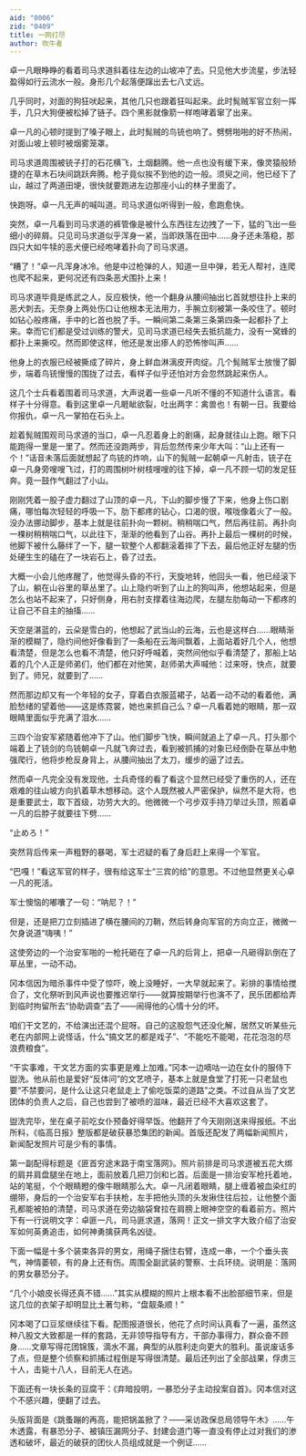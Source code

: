 ```yaml
---
aid: "0006"
zid: "0409"
title: 一网打尽
author: 吹牛者
---
```


卓一凡眼睁睁的看着司马求道斜着往左边的山坡冲了去。只见他大步流星，步法轻盈得如行云流水一般。身形几个起落便蹿出去七八丈远。

几乎同时，对面的狗狂吠起来，其他几只也跟着狂叫起来。此时髨贼军官立刻一挥手，几只大狗便被松掉了链子。四个黑影就像箭一样咆哮着窜了出来。

卓一凡的心顿时提到了嗓子眼上，此时髨贼的鸟铳也响了。劈劈啪啪的好不热闹，对面山坡上顿时被烟雾笼罩。

司马求道周围被铳子打的石花横飞，土烟翻腾。他一点也没有缓下来，像灵猿般矫捷的在草木石块间跳跃奔腾。枪子竟似挨不到他的边一般。须臾之间，他已经下了山，越过了两道田埂，很快就要跑进左边那座小山的林子里面了。

快跑呀。卓一凡无声的喊叫道。司马求道似听得到一般，愈跑愈快。

突然，卓一凡看到司马求道的裤管像是被什么东西往左边拽了一下，猛的飞出一些细小的碎屑。只见司马求道似乎浑身一紧，当即跌落在田中……身子还未落稳，那四只大如牛犊的恶犬便已经咆哮着扑向了司马求道。

“糟了！”卓一凡浑身冰冷。他是中过枪弹的人，知道一旦中弹，若无人帮衬，连爬也爬不起来，更何况还有四条恶犬围扑上来！

司马求道毕竟是练武之人，反应极快，他一个翻身从腰间抽出匕首就想往扑上来的恶犬刺去。无奈身上两处伤口让他根本无法用力，手腕立刻被第一条咬住了。顿时如钻心般疼痛，手中的匕首也脱了手。一瞬间第二条第三条第四条一起都扑了上来。幸而它们都是受过训练的警犬，见司马求道已经失去抵抗能力，没有一窝蜂的都扑上来撕咬。然而即使这样，他还是发出瘆人的恐怖惨叫声……

他身上的衣服已经被撕成了碎片，身上鲜血淋漓皮开肉绽。几个髨贼军士放慢了脚步，端着鸟铳慢慢的围拢了过去，看样子似乎还怕对方会忽然跳起来伤人。

这几个士兵看着围着司马求道，大声说着一些卓一凡听不懂的不知道什么语言。看样子十分得意。看到这里卓一凡睚眦欲裂，吐出两字：禽兽也！有朝一日。我要给你报仇，卓一凡一掌拍在石头上。

趁着髨贼围观司马求道的当口，卓一凡忍着身上的剧痛，起身就往山上跑。眼下只能跑得一里是一里了。然而还没跑两步，背后忽然传来少年大叫：“山上还有一个！”话音未落后面就想起了鸟铳的炸响，山下的髨贼一起朝卓一凡射击，铳子在卓一凡身旁嗖嗖飞过，打的周围树叶树枝嗖嗖的往下掉，卓一凡不顾一切的发足狂奔。竟一鼓作气翻过了小山。

刚刚凭着一股子虚力翻过了山顶的卓一凡，下山的脚步慢了下来，他身上伤口剧痛，哪怕每次轻轻的呼吸一下。肋下都疼的钻心，口渴的很，喉咙像着火了一般。没办法挪动脚步，基本上就是往前扑向一颗树。稍稍喘口气，然后再往前。再扑向一棵树稍稍喘口气，以此往下，渐渐的他看到了山谷。再扑上最后一棵树的时候，他脚下被什么藤绊了一下，腿一软整个人都翻滚着摔了下去，最后他正好左腿的伤处硬生生的磕在了一块岩石上，昏了过去。

大概一小会儿他疼醒了，他觉得头昏的不行，天旋地转，他回头一看，他已经滚下了山，躺在山谷里的草丛里了。山上隐约听到了山上的狗叫声，他想站起来，但是怎么也站不起来了，只好侧身，用右肘支撑着往海边爬，左腿左肋每动一下都疼的让自己不自主的抽搐……

天空是湛蓝的，云朵是雪白的，他想起了武当山的云海，云也是这样白……眼睛渐渐的模糊了，隐约间他好像看到了一条船在云海间飘着，上面站着好几个人，他想看清楚，但是怎么也看不清楚，他只好呼喊着，突然间他似乎看清楚了，那船上站着的几个人正是师弟们，他们都在对他笑，赵师弟大声喊他：过来呀，快点，就要到了。师兄，就要到了……

然而那边却又有一个年轻的女子，穿着白衣服蓝裙子，站着一动不动的看着他，满脸愁绪的望着他——这是练霓裳，她也来抓自己么？卓一凡看着她的眼睛，那一双眼睛里面似乎充满了泪水……

三四个治安军紧随着他冲下了山。他们脚步飞快，瞬间就追上了卓一凡，打头那个端着上了铳剑的鸟铳朝卓一凡就飞奔过去，看到被抓捕的对象已经倒卧在草丛中勉强爬行，他将步枪反身背上，从腰间抽出了太刀，缓步的逼了过去。

然而卓一凡完全没有发现他，士兵奇怪的看了看这个显然已经受了重伤的人，还在艰难的往山坡方向扒着草木想移动。这个人既然被人严密保护，纵然不是大将，也是重要武士，取下首级，功劳大大的。他微微一个弓步双手持刀举过头顶，照着卓一凡的后脖子就要往下劈……

“止めろ！”

突然背后传来一声粗野的暴喝，军士迟疑的看了身后赶上来得一个军官。

“巴嘎！”看这军官的样子，很有给这军士“三宾的给”的意思。不过他显然更关心卓一凡的死活。

军士懊恼的嘟囔了一句：“呐尼？！”

但是，还是把刀立刻插进了横在腰间的刀鞘，然后转身向军官的方向立正，微微一欠身说道“嗨咦！”

这使旁边的一个治安军啪的一枪托砸在了卓一凡的后背上，把卓一凡砸得趴倒在了草丛里，一动不动。

冈本信因为暗杀事件中受了惊吓，晚上没睡好，一大早就起来了。彩排的事情给搅合了，文化祭听到风声说也要推迟举行——就算按期举行也演不了，民乐团都给弄到临时拘留所去“协助调查”去了——闹得他的心情十分的坏。

咱们干文艺的，不给演出还混个屁呀。自己的这股怨气还没化解，居然又听某些元老在内部网上说怪话，什么“搞文艺的都是戏子”、“不能吃不能喝，花花泡泡的尽浪费粮食”。

“干实事难，干文艺方面的实事更是难上加难。”冈本一边嘀咕一边在女仆的服侍下盥洗。他从前也是爱好“反体问”的文艺喷子，基本上就是食堂了打死一只老鼠也要“不禁要问，是什么让这只老鼠走上了偷吃饭菜的道路”之类。不过自从当了文艺团体的负责人之后，自己也尝到了被喷的滋味，最近已经不大喜欢这套了。

盥洗完毕，坐在桌子前吃女仆预备好得早饭。他翻开了今天刚刚送来得报纸。不出所料，《临高日报》整版都是破获暴恐集团的新闻。首版还配发了两幅新闻照片，新闻配发照片可是少有的事情。

第一副配得标题是《匪首穷途末路于南宝落网》。照片前排是司马求道被五花大绑的肩并肩盘腿坐在地上，面前放着几把刀剑和匕首。后面是一排治安军枪托着地，站的笔挺，个个眼睛瞪的像牛眼睛那么大。卓一凡闭着眼睛，腿上缠着被血染红的绷带，身后的一个治安军右手扶枪，左手把他头顶的头发揪住往后拉，让他整个面孔都能被拍的清楚，司马求道在旁边脑袋耷拉在肩膀上眼神空空的看着前方。照片下有一行说明文字：卓匪一凡，司马匪求道，落网！正文一排文字大致介绍了治安军如何英勇追击，如何神勇擒获两名凶徒。

下面一幅是十多个装束各异的男女，用绳子捆住右臂，连成一串，一个个垂头丧气，神情萎顿，有的身上还有伤。周围全副武装的警察、士兵环绕。说明是：落网的男女暴恐分子。

“几个小娘皮长得还真不错……”其实从模糊的照片上根本看不出脸部细节来，但是这几位的衣架子却明显比土著匀称，“盘靓条顺！”

冈本喝了口豆浆继续往下看。配图报道很长，他花了点时间认真看了一遍，虽然这种八股文大致都是一样的套路，无非领导指导有方，干部办事得力，群众奋不顾身……文章写得花团锦簇，滴水不漏，典型的从胜利走向更大的胜利。虽说废话多了点，但是整个侦察和抓捕过程倒是写得很清楚。最后还列出了全部战果，俘虏三十人，击毙十八人，目前无人在逃。

下面还有一块长条的豆腐干：《弃暗投明，一暴恐分子主动投案自首》。冈本信对这个不感兴趣，便翻了过去。

头版背面是《跳蚤蹦的再高，能把锅盖掀了？——采访政保总局领导午木》……午木透露，有暴恐分子、被镇压漏网分子、封建会道门等一直没有停止过对我们的渗透和破坏，最近的破获的团伙人员组成就是一个例证……
